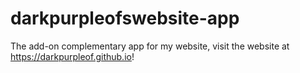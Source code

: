 # darkpurpleofswebsite-app
The add-on complementary app for my website, visit the website at https://darkpurpleof.github.io!
